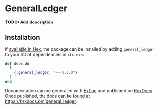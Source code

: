 # GeneralLedger

**TODO: Add description**

## Installation

If [available in Hex](https://hex.pm/docs/publish), the package can be installed
by adding `general_ledger` to your list of dependencies in `mix.exs`:

```elixir
def deps do
  [
    {:general_ledger, "~> 0.1.0"}
  ]
end
```

Documentation can be generated with [ExDoc](https://github.com/elixir-lang/ex_doc)
and published on [HexDocs](https://hexdocs.pm). Once published, the docs can
be found at <https://hexdocs.pm/general_ledger>.

